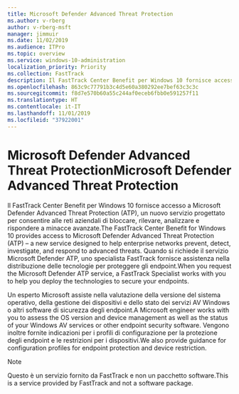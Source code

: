 ```yaml
---
title: Microsoft Defender Advanced Threat Protection
ms.author: v-rberg
author: v-rberg-msft
manager: jimmuir
ms.date: 11/02/2019
ms.audience: ITPro
ms.topic: overview
ms.service: windows-10-administration
localization_priority: Priority
ms.collection: FastTrack
description: Il FastTrack Center Benefit per Windows 10 fornisce accesso a Microsoft Defender Advanced Threat Protection (ATP), un nuovo servizio progettato per consentire alle reti aziendali di bloccare, rilevare, analizzare e rispondere a minacce avanzate.
ms.openlocfilehash: 863c9c77791b3c4d5e60a380292ee7bef63c3c3c
ms.sourcegitcommit: f8d7e570b60a55c244af0eceb6fbb0e591257f11
ms.translationtype: HT
ms.contentlocale: it-IT
ms.lasthandoff: 11/01/2019
ms.locfileid: "37922001"
---
```

# <a name="microsoft-defender-advanced-threat-protection"></a><span data-ttu-id="f1176-103">Microsoft Defender Advanced Threat Protection</span><span class="sxs-lookup"><span data-stu-id="f1176-103">Microsoft Defender Advanced Threat Protection</span></span>

<span data-ttu-id="f1176-104">Il FastTrack Center Benefit per Windows 10 fornisce accesso a Microsoft Defender Advanced Threat Protection (ATP), un nuovo servizio progettato per consentire alle reti aziendali di bloccare, rilevare, analizzare e rispondere a minacce avanzate.</span><span class="sxs-lookup"><span data-stu-id="f1176-104">The FastTrack Center Benefit for Windows 10 provides access to Microsoft Defender Advanced Threat Protection (ATP) – a new service designed to help enterprise networks prevent, detect, investigate, and respond to advanced threats.</span></span> <span data-ttu-id="f1176-105">Quando si richiede il servizio Microsoft Defender ATP, uno specialista FastTrack fornisce assistenza nella distribuzione delle tecnologie per proteggere gli endpoint.</span><span class="sxs-lookup"><span data-stu-id="f1176-105">When you request the Microsoft Defender ATP service, a FastTrack Specialist works with you to help you deploy the technologies to secure your endpoints.</span></span>

<span data-ttu-id="f1176-106">Un esperto Microsoft assiste nella valutazione della versione del sistema operativo, della gestione dei dispositivi e dello stato dei servizi AV Windows o altri software di sicurezza degli endpoint.</span><span class="sxs-lookup"><span data-stu-id="f1176-106">A Microsoft engineer works with you to assess the OS version and device management as well as the status of your Windows AV services or other endpoint security software.</span></span> <span data-ttu-id="f1176-107">Vengono inoltre fornite indicazioni per i profili di configurazione per la protezione degli endpoint e le restrizioni per i dispositivi.</span><span class="sxs-lookup"><span data-stu-id="f1176-107">We also provide guidance for configuration profiles for endpoint protection and device restriction.</span></span>  

> [!NOTE]
> <span data-ttu-id="f1176-108">Questo è un servizio fornito da FastTrack e non un pacchetto software.</span><span class="sxs-lookup"><span data-stu-id="f1176-108">This is a service provided by FastTrack and not a software package.</span></span> 